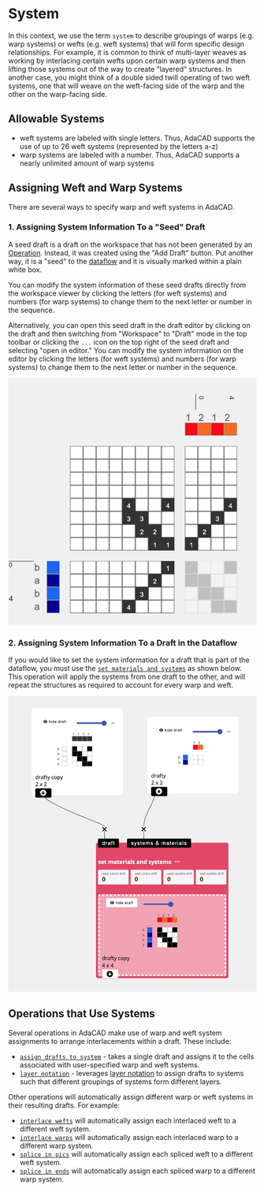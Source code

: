 # System

In this context, we use the term `system` to describe groupings of warps (e.g. warp systems) or wefts (e.g. weft systems) that will form specific design relationships. For example, it is common to think of multi-layer weaves as working by interlacing certain wefts upon certain warp systems and then lifting those systems out of the way to create "layered" structures. In another case, you might think of a double sided twill operating of two weft systems, one that will weave on the weft-facing side of the warp and the other on the warp-facing side. 

## Allowable Systems

- weft systems are labeled with single letters. Thus, AdaCAD supports the use of up to 26 weft systems (represented by the letters a-z)
- warp systems are labeled with a number. Thus, AdaCAD supports a nearly unlimited amount of warp systems 



## Assigning Weft and Warp Systems

There are several ways to specify warp and weft systems in AdaCAD. 

### 1. Assigning System Information To a "Seed" Draft
A seed draft is a draft on the workspace that has not been generated by an [Operation](operation). Instead, it was created using the "Add Draft" button.  Put another way, it is a "seed" to the [dataflow](dataflow) and it is visually marked within a plain white box. 

You can modify the system information of these seed drafts directly from the workspace viewer by clicking the letters (for weft systems) and numbers (for warp systems) to change them to the next letter or number in the sequence. 

Alternatively, you can open this seed draft in the draft editor by clicking on the draft and then switching from "Workspace" to "Draft" mode in the top toolbar or clicking the `...` icon on the top right of the seed draft and selecting "open in editor." You can modify the system information on the editor by clicking the letters (for weft systems) and numbers (for warp systems) to change them to the next letter or number in the sequence. 


![file](img/systems_editor.png)

### 2. Assigning System Information To a Draft in the Dataflow

If you would like to set the system information for a draft that is part of the dataflow, you must use the [`set materials and systems`](../operations/apply_materials.md) as shown below. This operation will apply the systems from one draft to the other, and will repeat the structures as required to account for every warp and weft. 

![file](img/system_seed_draft.png)


## Operations that Use Systems
Several operations in AdaCAD make use of warp and weft system assignments to arrange interlacements within a draft. These include: 

- [`assign drafts to system`](../operations/assign_systems.md) - takes a single draft and assigns it to the cells associated with user-specified warp and weft systems. 
- [`layer notation`](../operations/notation.md) - leverages [layer notation](./layer-notation.md) to assign drafts to systems such that different groupings of systems form different layers. 

Other operations will automatically assign different warp or weft systems in their resulting drafts. For example:
-  [`interlace wefts`](../operations/interlace.md) will automatically assign each interlaced weft to a different weft system.  
-  [`interlace warps`](../operations/interlacewarps) will automatically assign each interlaced warp to a different warp system.  
-  [`splice in pics`](../operations/splice_in_wefts.md) will automatically assign each spliced weft to a different weft system.  
-  [`splice in ends`](../operations/splice_in_warps.md) will automatically assign each spliced warp to a different warp system.  
  

